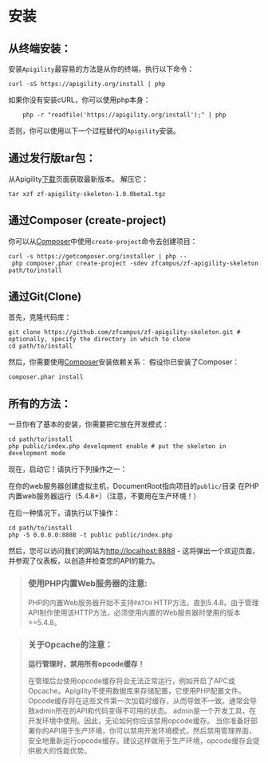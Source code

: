 # 安装
## 从终端安装：
安装`Apigility`最容易的方法是从你的终端，执行以下命令：

    curl -sS https://apigility.org/install | php
    
如果你没有安装cURL，你可以使用php本身：

	    php -r "readfile('https://apigility.org/install');" | php

否则，你可以使用以下一个过程替代的`Apigility`安装。

## 通过发行版tar包：
从Apigility[下载](https://apigility.org/download)页面获取最新版本。
解压它：

	tar xzf zf-apigility-skeleton-1.0.0beta1.tgz

## 通过Composer (create-project)
你可以从[Composer](http://getcomposer.org/)中使用`create-project`命令去创建项目：

	curl -s https://getcomposer.org/installer | php --
	 php composer.phar create-project -sdev zfcampus/zf-apigility-skeleton path/to/install

## 通过Git(Clone)
首先，克隆代码库：

	git clone https://github.com/zfcampus/zf-apigility-skeleton.git # optionally, specify the directory in which to clone
	cd path/to/install

然后，你需要使用[Composer](http://getcomposer.org/)安装依赖关系：
假设你已安装了Composer：

	composer.phar install

## 所有的方法：
一旦你有了基本的安装，你需要把它放在开发模式：

	cd path/to/install
	php public/index.php development enable # put the skeleton in development mode

现在，启动它！请执行下列操作之一：

在你的web服务器创建虚拟主机，DocumentRoot指向项目的`public/`目录
在PHP内置web服务器运行（5.4.8+）（注意，不要用在生产环境！）

在后一种情况下，请执行以下操作：

	cd path/to/install
	php -S 0.0.0.0:8888 -t public public/index.php

然后，您可以访问我们的网站为<http://localhost:8888> - 这将弹出一个欢迎页面，并参观了仪表板，以创造并检查您的API的能力。


> ### 使用PHP内置Web服务器的注意:
> PHP的内置Web服务器开始不支持`PATCH` HTTP方法，直到5.4.8。由于管理API制作使用该HTTP方法，必须使用内置的Web服务器时使用的版本>=5.4.8。

> ### 关于Opcache的注意： ###
> **运行管理时，禁用所有opcode缓存！**
>
> 在管理后台使用opcode缓存将会无法正常运行，例如开启了APC或Opcache。Apigility不使用数据库来存储配置，它使用PHP配置文件。Opcode缓存将在这些文件第一次加载时缓存，从而导致不一致。通常会导致admin所在的API和代码变得不可用的状态。
> admin是一个开发工具，在开发环境中使用。因此，无论如何你应该禁用opcode缓存。
> 当你准备好部署你的API用于生产环境，你可以禁用开发环境模式，然后禁用管理界面，安全地重新运行opcode缓存。建议这样做用于生产环境，opcode缓存会提供极大的性能优势。
